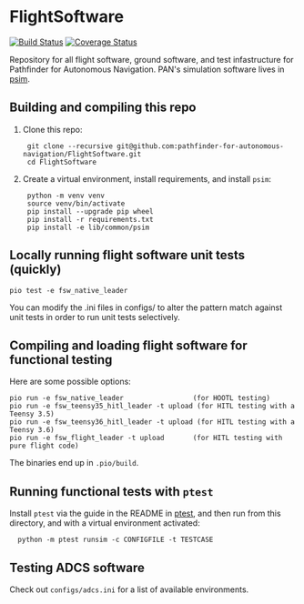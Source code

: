 # FlightSoftware

[![Build Status](https://travis-ci.org/pathfinder-for-autonomous-navigation/FlightSoftware.svg?branch=master)](https://travis-ci.org/pathfinder-for-autonomous-navigation/FlightSoftware)
[![Coverage Status](https://coveralls.io/repos/github/pathfinder-for-autonomous-navigation/FlightSoftware/badge.svg?branch=master)](https://coveralls.io/github/pathfinder-for-autonomous-navigation/FlightSoftware?branch=master)

Repository for all flight software, ground software, and test infastructure for Pathfinder for Autonomous Navigation.
PAN's simulation software lives in [psim](https://github.com/pathfinder-for-autonomous-navigation/psim).

## Building and compiling this repo

1. Clone this repo:

        git clone --recursive git@github.com:pathfinder-for-autonomous-navigation/FlightSoftware.git
        cd FlightSoftware

2. Create a virtual environment, install requirements, and install `psim`:

        python -m venv venv
        source venv/bin/activate
        pip install --upgrade pip wheel
        pip install -r requirements.txt
        pip install -e lib/common/psim

## Locally running flight software unit tests (quickly)

    pio test -e fsw_native_leader
  
You can modify the .ini files in configs/ to alter the pattern match against unit tests
in order to run unit tests selectively.

## Compiling and loading flight software for functional testing

Here are some possible options:

    pio run -e fsw_native_leader                 (for HOOTL testing)
    pio run -e fsw_teensy35_hitl_leader -t upload (for HITL testing with a Teensy 3.5)
    pio run -e fsw_teensy36_hitl_leader -t upload (for HITL testing with a Teensy 3.6)
    pio run -e fsw_flight_leader -t upload       (for HITL testing with pure flight code)

The binaries end up in `.pio/build`.

## Running functional tests with `ptest`

Install `ptest` via the guide in the README in [ptest](https://github.com/pathfinder-for-autonomous-navigation/FlightSoftware/tree/master/ptest), and then run from this directory, and with a virtual environment activated:

      python -m ptest runsim -c CONFIGFILE -t TESTCASE

## Testing ADCS software

Check out `configs/adcs.ini` for a list of available environments.
